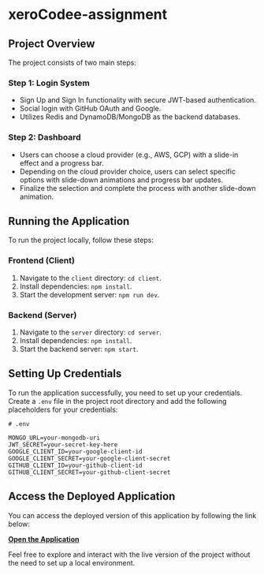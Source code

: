 # xeroCodee-assignment
## Project Overview

The project consists of two main steps:

### Step 1: Login System
- Sign Up and Sign In functionality with secure JWT-based authentication.
- Social login with GitHub OAuth and Google.
- Utilizes Redis and DynamoDB/MongoDB as the backend databases.

### Step 2: Dashboard
- Users can choose a cloud provider (e.g., AWS, GCP) with a slide-in effect and a progress bar.
- Depending on the cloud provider choice, users can select specific options with slide-down animations and progress bar updates.
- Finalize the selection and complete the process with another slide-down animation.

## Running the Application

To run the project locally, follow these steps:

### Frontend (Client)
1. Navigate to the `client` directory: `cd client`.
2. Install dependencies: `npm install`.
3. Start the development server: `npm run dev`.

### Backend (Server)
1. Navigate to the `server` directory: `cd server`.
2. Install dependencies: `npm install`.
3. Start the backend server: `npm start`.

## Setting Up Credentials

To run the application successfully, you need to set up your credentials. Create a `.env` file in the project root directory and add the following placeholders for your credentials:

```dotenv
# .env

MONGO_URL=your-mongodb-uri
JWT_SECRET=your-secret-key-here
GOOGLE_CLIENT_ID=your-google-client-id
GOOGLE_CLIENT_SECRET=your-google-client-secret
GITHUB_CLIENT_ID=your-github-client-id
GITHUB_CLIENT_SECRET=your-github-client-secret
```

## Access the Deployed Application

You can access the deployed version of this application by following the link below:

[**Open the Application**](https://xerocodee-ef638.web.app)

Feel free to explore and interact with the live version of the project without the need to set up a local environment.
